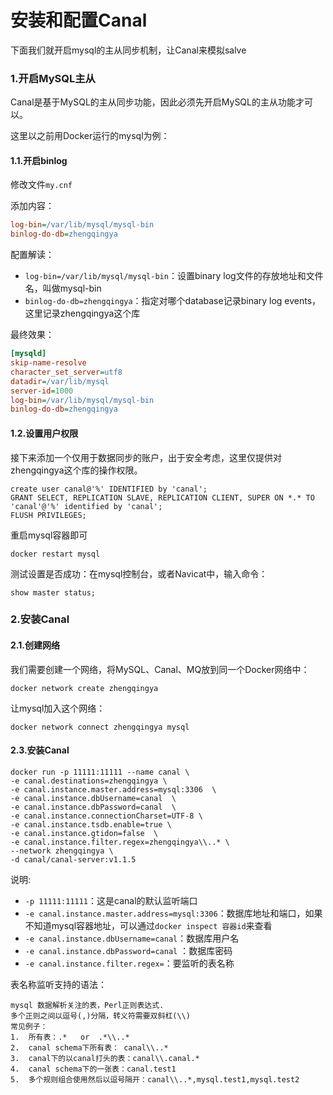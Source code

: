# 安装和配置Canal

下面我们就开启mysql的主从同步机制，让Canal来模拟salve

### 1.开启MySQL主从

Canal是基于MySQL的主从同步功能，因此必须先开启MySQL的主从功能才可以。

这里以之前用Docker运行的mysql为例：

#### 1.1.开启binlog

修改文件`my.cnf`

添加内容：

```ini
log-bin=/var/lib/mysql/mysql-bin
binlog-do-db=zhengqingya
```

配置解读：

- `log-bin=/var/lib/mysql/mysql-bin`：设置binary log文件的存放地址和文件名，叫做mysql-bin
- `binlog-do-db=zhengqingya`：指定对哪个database记录binary log events，这里记录zhengqingya这个库

最终效果：

```ini
[mysqld]
skip-name-resolve
character_set_server=utf8
datadir=/var/lib/mysql
server-id=1000
log-bin=/var/lib/mysql/mysql-bin
binlog-do-db=zhengqingya
```

#### 1.2.设置用户权限

接下来添加一个仅用于数据同步的账户，出于安全考虑，这里仅提供对zhengqingya这个库的操作权限。

```mysql
create user canal@'%' IDENTIFIED by 'canal';
GRANT SELECT, REPLICATION SLAVE, REPLICATION CLIENT, SUPER ON *.* TO 'canal'@'%' identified by 'canal';
FLUSH PRIVILEGES;
```

重启mysql容器即可

```
docker restart mysql
```

测试设置是否成功：在mysql控制台，或者Navicat中，输入命令：

```
show master status;
```

### 2.安装Canal

#### 2.1.创建网络

我们需要创建一个网络，将MySQL、Canal、MQ放到同一个Docker网络中：

```shell
docker network create zhengqingya
```

让mysql加入这个网络：

```shell
docker network connect zhengqingya mysql
```

#### 2.3.安装Canal

```shell
docker run -p 11111:11111 --name canal \
-e canal.destinations=zhengqingya \
-e canal.instance.master.address=mysql:3306  \
-e canal.instance.dbUsername=canal  \
-e canal.instance.dbPassword=canal  \
-e canal.instance.connectionCharset=UTF-8 \
-e canal.instance.tsdb.enable=true \
-e canal.instance.gtidon=false  \
-e canal.instance.filter.regex=zhengqingya\\..* \
--network zhengqingya \
-d canal/canal-server:v1.1.5
```

说明:

- `-p 11111:11111`：这是canal的默认监听端口
- `-e canal.instance.master.address=mysql:3306`：数据库地址和端口，如果不知道mysql容器地址，可以通过`docker inspect 容器id`来查看
- `-e canal.instance.dbUsername=canal`：数据库用户名
- `-e canal.instance.dbPassword=canal` ：数据库密码
- `-e canal.instance.filter.regex=`：要监听的表名称

表名称监听支持的语法：

```
mysql 数据解析关注的表，Perl正则表达式.
多个正则之间以逗号(,)分隔，转义符需要双斜杠(\\) 
常见例子：
1.  所有表：.*   or  .*\\..*
2.  canal schema下所有表： canal\\..*
3.  canal下的以canal打头的表：canal\\.canal.*
4.  canal schema下的一张表：canal.test1
5.  多个规则组合使用然后以逗号隔开：canal\\..*,mysql.test1,mysql.test2 
```

